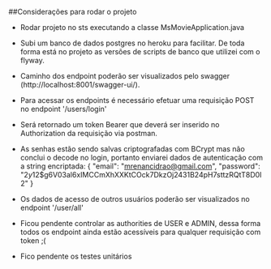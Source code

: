 ##Considerações para rodar o projeto

- Rodar projeto no sts executando a classe MsMovieApplication.java

- Subi um banco de dados postgres no heroku para facilitar. De toda forma está no projeto as versões de scripts de banco que utilizei com o flyway.

- Caminho dos endpoint poderão ser visualizados pelo swagger (http://localhost:8001/swagger-ui/).

- Para acessar os endpoints é necessário efetuar uma requisição POST no endpoint '/users/login'

- Será retornado um token Bearer que deverá ser inserido no Authorization da requisição via postman.

- As senhas estão sendo salvas criptografadas com BCrypt mas não conclui o decode no login, portanto enviarei dados de 
autenticação com a string encriptada:
	{
	  "email": "mrenancidrao@gmail.com",
	  "password": "$2y$12$g6V03al6xIMCCmXhXXKtCOck7DkzOj2431B24pH7sttzRQtT8D0I2"
	}

- Os dados de acesso de outros usuários poderão ser visualizados no endpoint '/user/all'

- Ficou pendente controlar as authorities de USER e ADMIN, dessa forma todos os endpoint ainda estão acessíveis para qualquer requisição com token ;(

- Fico pendente os testes unitários

